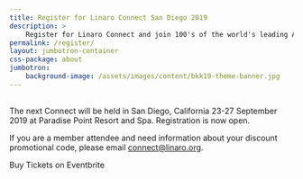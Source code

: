 ```yaml
---
title: Register for Linaro Connect San Diego 2019
description: >
    Register for Linaro Connect and join 100's of the world's leading Arm Open Source engineers.
permalink: /register/
layout: jumbotron-container
css-package: about
jumbotron:
    background-image: /assets/images/content/bkk19-theme-banner.jpg
---
```

<div class="col-md-12" style="margin-top:30px;" markdown="1">

The next Connect will be held in San Diego, California 23-27 September 2019 at Paradise Point Resort and Spa. Registration is now open. 

If you are a member attendee and need information about your discount promotional code, please email [connect@linaro.org](mailto:connect@linaro.org).

</div>
<div class="col-xs-12">
    <!-- Noscript content for added SEO -->
    <noscript><a href="https://www.eventbrite.co.uk/e/linaro-connect-san-diego-2019-san19-registration-61310925629" rel="noopener noreferrer" target="_blank"></noscript>
    <!-- You can customize this button any way you like -->
    <noscript></a>Buy Tickets on Eventbrite</noscript>
    <script src="https://www.eventbrite.co.uk/static/widgets/eb_widgets.js"></script>
    <div id="eventbrite-widget-container-61310925629"></div>
    <script type="text/javascript">
        window.EBWidgets.createWidget({
            widgetType: 'checkout',
            eventId: '61310925629',
            iframeContainerId: 'eventbrite-widget-container-61310925629',
            iframeContainerHeight: 425,
        });
    </script>
</div>
